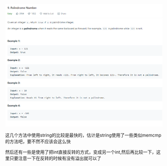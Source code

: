 

![subject](./subject.png)

这几个方法中使用string的比较是最快的，估计是string使用了一些类似memcmp的方法吧，要不然不应该会这么快

然后还有一些是使用了把int直接反转的方式，变成另一个int,然后再比较一下，这里只要注意一下在反转的时候有没有溢出就可以了